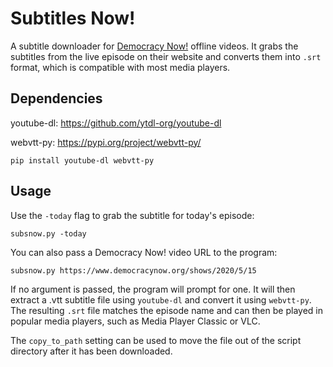 # Subtitles Now!

A subtitle downloader for [Democracy Now!](https://www.democracynow.org/) offline videos. 
It grabs the subtitles from the live episode on their website and converts them into `.srt` format, 
which is compatible with most media players.

## Dependencies

youtube-dl: https://github.com/ytdl-org/youtube-dl

webvtt-py: https://pypi.org/project/webvtt-py/

`pip install youtube-dl webvtt-py`

## Usage

Use the `-today` flag to grab the subtitle for today's episode:

`subsnow.py -today`

You can also pass a Democracy Now! video URL to the program: 

`subsnow.py https://www.democracynow.org/shows/2020/5/15`

If no argument is passed, the program will prompt for one.
It will then extract a .vtt subtitle file using `youtube-dl` and convert it using `webvtt-py`.
The resulting `.srt` file matches the episode name and can then be played in popular media players, 
such as Media Player Classic or VLC.


The `copy_to_path` setting can be used to move the file out of the script directory after it has been downloaded.